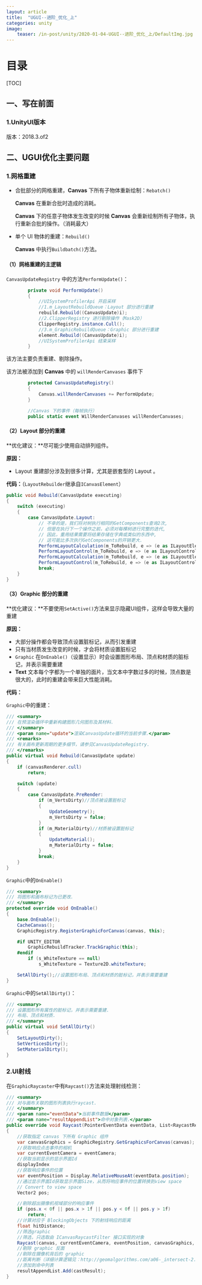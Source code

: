 ```yaml
---
layout: article
title:  "UGUI--进阶_优化_上"
categories: unity
image:
    teaser: /in-post/unity/2020-01-04-UGUI--进阶_优化_上/DefaultImg.jpg
---
```


# 目录

[TOC]

## 一、写在前面

### 1.UnityUI版本

版本：2018.3.of2



## 二、UGUI优化主要问题

### 1.网格重建

- 合批部分的网格重建，**Canvas** 下所有子物体重新绘制：``Rebatch()``

  **Canvas** 在重新合批时造成的消耗。

  **Canvas** 下的任意子物体发生改变的时候 **Canvas** 会重新绘制所有子物体，执行重新合批的操作。（消耗最大）

- 单个 UI 物体的重建：``Rebuild()``

  **Canvas** 中执行``Buildbatch()``方法。

#### （1）网格重建的主逻辑

``CanvasUpdateRegistry`` 中的方法``PerformUpdate()``：

````csharp
        private void PerformUpdate()
        {
            //UISystemProfilerApi 开启采样
            //1.m_LayoutRebuildQueue：Layout 部分进行重建
            rebuild.Rebuild((CanvasUpdate)i);
            //2.ClipperRegistry 进行剔除操作（Mask2D）
            ClipperRegistry.instance.Cull();
            //3.m_GraphicRebuildQueue：Graphic 部分进行重建
            element.Rebuild((CanvasUpdate)i);
            //UISystemProfilerApi 结束采样
        }
````

该方法主要负责重建、剔除操作。

该方法被添加到 **Canvas** 中的 ``willRenderCanvases`` 事件下

````csharp
        protected CanvasUpdateRegistry()
        {
            Canvas.willRenderCanvases += PerformUpdate;
        }
````

````csharp
        //Canvas 下的事件（每帧执行）        
        public static event WillRenderCanvases willRenderCanvases;
````

#### （2）Layout 部分的重建

**优化建议：**尽可能少使用自动排列组件。

**原因：**

- Layout 重建部分涉及到很多计算，尤其是嵌套型的 Layout 。

**代码：**（``LayoutRebuilder``继承自``ICanvasElement``）

````csharp
public void Rebuild(CanvasUpdate executing)
{
    switch (executing)
    {
        case CanvasUpdate.Layout:
            // 不幸的是，我们将对树执行相同的GetComponents查询2次,
            // 但是在执行下一个操作之前，必须对每棵树进行完整的迭代,
            // 因此，重用结果需要将结果存储在字典或类似的东西中,
            // 这可能比多次执行GetComponents的开销更大.
            PerformLayoutCalculation(m_ToRebuild, e => (e as ILayoutElement).CalculateLayoutInputHorizontal());
            PerformLayoutControl(m_ToRebuild, e => (e as ILayoutController).SetLayoutHorizontal());
            PerformLayoutCalculation(m_ToRebuild, e => (e as ILayoutElement).CalculateLayoutInputVertical());
            PerformLayoutControl(m_ToRebuild, e => (e as ILayoutController).SetLayoutVertical());
            break;
    }
}
````

#### （3）Graphic 部分的重建

**优化建议：**不要使用``SetActive()``方法来显示隐藏UI组件，这样会导致大量的重建

**原因：**

- 大部分操作都会导致顶点设置脏标记，从而引发重建
- 只有当材质发生改变的时候，才会将材质设置脏标记
- ``Graphic`` 在``OnEnable()``（设置显示）时会设置图形布局、顶点和材质的脏标记，并表示需要重建
- **Text** 文本每个字都为一个单独的面片，当文本中字数过多的时候，顶点数是很大的，此时的重建会带来巨大性能消耗。

**代码：**

``Graphic``中的重建：

````csharp
/// <summary>
/// 在预渲染循环中重新构建图形几何图形及其材料.
/// </summary>
/// <param name="update">渲染CanvasUpdate循环的当前步骤.</param>
/// <remarks>
/// 有关画布更新周期的更多细节，请参见CanvasUpdateRegistry.
/// </remarks>
public virtual void Rebuild(CanvasUpdate update)
{
    if (canvasRenderer.cull)
        return;

    switch (update)
    {
        case CanvasUpdate.PreRender:
            if (m_VertsDirty)//顶点被设置脏标记
            {
                UpdateGeometry();
                m_VertsDirty = false;
            }
            if (m_MaterialDirty)//材质被设置脏标记
            {
                UpdateMaterial();
                m_MaterialDirty = false;
            }
            break;
    }
}
````

``Graphic``中的``OnEnable()``

````csharp
/// <summary>
/// 将图形和画布标记为已更改.
/// </summary>
protected override void OnEnable()
{
    base.OnEnable();
    CacheCanvas();
    GraphicRegistry.RegisterGraphicForCanvas(canvas, this);

    #if UNITY_EDITOR
        GraphicRebuildTracker.TrackGraphic(this);
    #endif
        if (s_WhiteTexture == null)
            s_WhiteTexture = Texture2D.whiteTexture;

    SetAllDirty();//设置图形布局、顶点和材质的脏标记，并表示需要重建
}
````

``Graphic``中的``SetAllDirty()``：

````csharp
/// <summary>
/// 设置图形所有属性的脏标记，并表示需要重建.
/// 布局、顶点和材质.
/// </summary>
public virtual void SetAllDirty()
{
    SetLayoutDirty();
    SetVerticesDirty();
    SetMaterialDirty();
}
````



### 2.UI射线

在``GraphicRaycaster``中有``Raycast()``方法来处理射线检测：

````csharp
/// <summary>
/// 对与画布关联的图形列表执行raycast.
/// </summary>
/// <param name="eventData">当前事件数据</param>
/// <param name="resultAppendList">命中对象列表.</param>
public override void Raycast(PointerEventData eventData, List<RaycastResult> resultAppendList)
{
    //获取指定 canvas 下所有 Graphic 组件
    var canvasGraphics = GraphicRegistry.GetGraphicsForCanvas(canvas);
    //获取响应点击事件的相机
    var currentEventCamera = eventCamera;
    //获取当前显示的显示界面Id
    displayIndex
    //获取响应事件的位置
    var eventPosition = Display.RelativeMouseAt(eventData.position);
    //通过显示界面Id获取显示界面Size，从而将响应事件的位置转换到view space
    // Convert to view space
    Vector2 pos;

    //剔除超出摄像机视域部分的响应事件
    if (pos.x < 0f || pos.x > 1f || pos.y < 0f || pos.y > 1f)
        return;
    //计算对应于 BlockingObjects 下的射线响应的距离
    float hitDistance;
    //筛选graphic
    //筛选，只选取由 ICanvasRaycastFilter 接口实现的对象
    Raycast(canvas, currentEventCamera, eventPosition, canvasGraphics, m_RaycastResults);
    //剔除 graphic 反面
    //剔除在摄像机背后的 graphic
    //距离判断（详细计算逻辑见：http://geomalgorithms.com/a06-_intersect-2.html）
    //添加到命中列表
    resultAppendList.Add(castResult);
}
````







